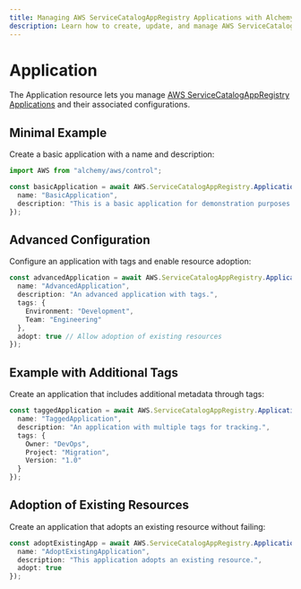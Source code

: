 ```yaml
---
title: Managing AWS ServiceCatalogAppRegistry Applications with Alchemy
description: Learn how to create, update, and manage AWS ServiceCatalogAppRegistry Applications using Alchemy Cloud Control.
---
```


# Application

The Application resource lets you manage [AWS ServiceCatalogAppRegistry Applications](https://docs.aws.amazon.com/servicecatalogappregistry/latest/userguide/) and their associated configurations.

## Minimal Example

Create a basic application with a name and description:

```ts
import AWS from "alchemy/aws/control";

const basicApplication = await AWS.ServiceCatalogAppRegistry.Application("basicApp", {
  name: "BasicApplication",
  description: "This is a basic application for demonstration purposes."
});
```

## Advanced Configuration

Configure an application with tags and enable resource adoption:

```ts
const advancedApplication = await AWS.ServiceCatalogAppRegistry.Application("advancedApp", {
  name: "AdvancedApplication",
  description: "An advanced application with tags.",
  tags: {
    Environment: "Development",
    Team: "Engineering"
  },
  adopt: true // Allow adoption of existing resources
});
```

## Example with Additional Tags

Create an application that includes additional metadata through tags:

```ts
const taggedApplication = await AWS.ServiceCatalogAppRegistry.Application("taggedApp", {
  name: "TaggedApplication",
  description: "An application with multiple tags for tracking.",
  tags: {
    Owner: "DevOps",
    Project: "Migration",
    Version: "1.0"
  }
});
```

## Adoption of Existing Resources

Create an application that adopts an existing resource without failing:

```ts
const adoptExistingApp = await AWS.ServiceCatalogAppRegistry.Application("adoptExistingApp", {
  name: "AdoptExistingApplication",
  description: "This application adopts an existing resource.",
  adopt: true
});
```
